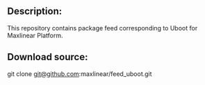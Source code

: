 ## Description:

This repository contains package feed corresponding to Uboot for Maxlinear Platform.

## Download source:

git clone git@github.com:maxlinear/feed_uboot.git
